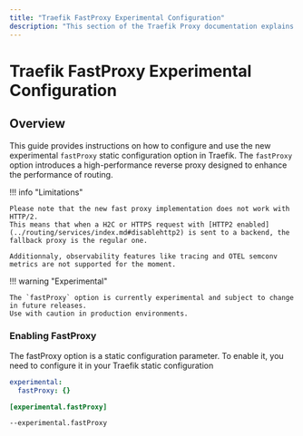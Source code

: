 ```yaml
---
title: "Traefik FastProxy Experimental Configuration"
description: "This section of the Traefik Proxy documentation explains how to use the new FastProxy option."
---
```


# Traefik FastProxy Experimental Configuration

## Overview

This guide provides instructions on how to configure and use the new experimental `fastProxy` static configuration option in Traefik.
The `fastProxy` option introduces a high-performance reverse proxy designed to enhance the performance of routing.

!!! info "Limitations"

    Please note that the new fast proxy implementation does not work with HTTP/2.
    This means that when a H2C or HTTPS request with [HTTP2 enabled](../routing/services/index.md#disablehttp2) is sent to a backend, the fallback proxy is the regular one.

    Additionnaly, observability features like tracing and OTEL semconv metrics are not supported for the moment.

!!! warning "Experimental"
    
    The `fastProxy` option is currently experimental and subject to change in future releases. 
    Use with caution in production environments.

### Enabling FastProxy

The fastProxy option is a static configuration parameter.
To enable it, you need to configure it in your Traefik static configuration

```yaml tab="File (YAML)"
experimental:
  fastProxy: {}
```

```toml tab="File (TOML)"
[experimental.fastProxy]
```

```bash tab="CLI"
--experimental.fastProxy
```
